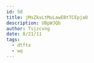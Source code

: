 ```yaml
---
id: 58
title: jMsZkvLtMuLawEBtTCEpjaO
description: UBpWJQb
author: Tsjzcvng
date: 8/21/11
tags:
  - dtftx
  - wq
---
```

